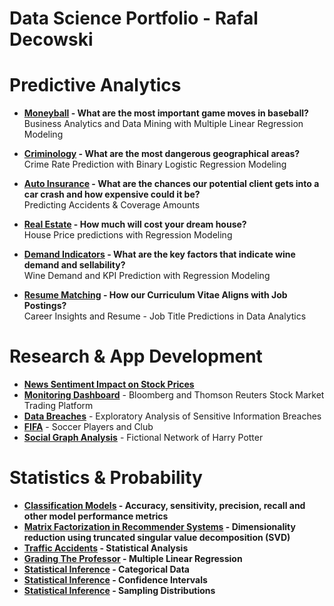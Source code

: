# Data Science Portfolio - Rafal Decowski


# Predictive Analytics 

- **[Moneyball](https://github.com/rafaldecowski/Data-Science/blob/master/Predictive%20Analytics/Moneyball%20-%20Business%20Analytics%20and%20Data%20Mining%20with%20Multiple%20Linear%20Regression%20Modeling.pdf) - What are the most important game moves in baseball?**  
  Business Analytics and Data Mining with  Multiple Linear Regression Modeling

- **[Criminology](https://github.com/rafaldecowski/Data-Science/blob/master/Predictive%20Analytics/Criminology%20-%20Crime%20Rate%20Prediction%20with%20Binary%20Logistic%20Regression%20Modeling.pdf) - What are the most dangerous geographical areas?**  
Crime Rate Prediction with Binary Logistic Regression Modeling

- **[Auto Insurance](https://github.com/rafaldecowski/Data-Science/blob/master/Predictive%20Analytics/Auto%20Insurance%20-%20Predicting%20Accidents%20%26%20Coverage%20Amounts.pdf) - What are the chances our potential client gets into a car crash and how expensive could it be?**  
Predicting Accidents & Coverage Amounts

- **[Real Estate](https://github.com/rafaldecowski/Data-Science/blob/master/Predictive%20Analytics/Real%20Estate%20-%20House%20Price%20Predictions%20with%20Regression%20Models.pdf) - How much will cost your dream house?**  
	House Price predictions with Regression Modeling
	
- **[Demand Indicators](https://github.com/rafaldecowski/Data-Science/blob/master/Predictive%20Analytics/Wine%20Demand%20-%20Prediction%20with%20Regression%20Models.pdf) - What are the key factors that indicate wine demand and sellability?**  
  Wine Demand and KPI Prediction with Regression Modeling
  
- **[Resume Matching](https://github.com/rafaldecowski/Data-Science/tree/master/Predictive%20Analytics/Resume%20Matching) - How our Curriculum Vitae Aligns with Job Postings?**  
  Career Insights and Resume - Job Title Predictions in Data Analytics


# Research & App Development
- **[News Sentiment Impact on Stock Prices](https://github.com/rafaldecowski/Data-Science/blob/master/Research/News%20Sentiment%20Impact%20on%20Stock%20Prices.ipynb)**
- **[Monitoring Dashboard](https://lnkd.in/dkwixMf)** - Bloomberg and Thomson Reuters Stock Market Trading Platform
- **[Data Breaches](http://54.89.237.229)** - Exploratory Analysis of Sensitive Information Breaches 
- **[FIFA](https://github.com/rafaldecowski/Data-Science/blob/master/Research/Social%20Graph%20Analysis%20-%20Fictional%20Network%20of%20Harry%20Potter.ipynb)** - Soccer Players and Club
- **[Social Graph Analysis](https://github.com/rafaldecowski/Data-Science/blob/master/Research/Social%20Graph%20Analysis%20-%20Fictional%20Network%20of%20Harry%20Potter.ipynb)** - Fictional Network of Harry Potter


# Statistics & Probability
- **[Classification Models](http://rpubs.com/rafaldecowski/classification_models_performance) - Accuracy, sensitivity, precision, recall and other model performance metrics**      
- **[Matrix Factorization in Recommender Systems](https://github.com/rafaldecowski/Data-Science/blob/master/Statistics/Matrix%20Factorization%20in%20Recommender%20Systems.ipynb) - Dimensionality reduction using truncated singular value decomposition (SVD)**  
- **[Traffic Accidents](http://rpubs.com/rafaldecowski/traffic_accidents_analysis) - Statistical Analysis**
- **[Grading The Professor](http://rpubs.com/rafaldecowski/prof_grading_linear_modeling) - Multiple Linear Regression**
- **[Statistical Inference](http://rpubs.com/rafaldecowski/inference_categorical_data) - Categorical Data**
- **[Statistical Inference](http://rpubs.com/rafaldecowski/inference_confidence_intervals) - Confidence Intervals**
- **[Statistical Inference](http://rpubs.com/rafaldecowski/inference_sampling_distributions) - Sampling Distributions**


